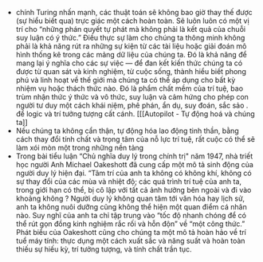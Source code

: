 - chính Turing nhấn mạnh, các thuật toán sẽ không bao giờ thay thế được (sự hiểu biết qua) trực giác một cách hoàn toàn. Sẽ luôn luôn có một vị trí cho “những phán quyết tự phát mà không phải là kết quả của chuỗi suy luận có ý thức.” Điều thực sự làm cho chúng ta thông minh không phải là khả năng rút ra những sự kiện từ các tài liệu hoặc giải đoán mô hình thống kê trong các mảng dữ liệu của chúng ta. Đó là khả năng để mang lại ý nghĩa cho các sự việc — để đan kết kiến thức chúng ta có được từ quan sát và kinh nghiệm, từ cuộc sống, thành hiểu biết phong phú và linh hoạt về thế giới mà chúng ta có thể áp dụng cho bất kỳ nhiệm vụ hoặc thách thức nào. Đó là phẩm chất mềm của trí tuệ, bao trùm nhận thức ý thức và vô thức, suy luận và cảm hứng cho phép con người tư duy một cách khái niệm, phê phán, ẩn dụ, suy đoán, sắc sảo . để logic và trí tưởng tượng cất cánh. [[[Autopilot - Tự động hoá và chúng ta]]
- Nếu chúng ta không cẩn thận, tự động hóa lao động tinh thần, bằng cách thay đổi tính chất và trọng tâm của nỗ lực trí tuệ, rất cuộc có thể sẽ làm xói mòn một trong những nền tảng
- Trong bài tiểu luận “Chủ nghĩa duy lý trong chính trị" năm 1947, nhà triết học người Anh Michael Oakeshott đã cung cấp một mô tả sinh động của người duy lý hiện đại. “Tâm trí của anh ta không có không khí, không có sự thay đổi của các mùa và nhiệt độ; các quá trình trí tuệ của anh ta, trong giới hạn có thể, bị cô lập với tất cả ảnh hưởng bên ngoài và đi vào khoảng không ? Người duy lý không quan tâm tới văn hóa hay lịch sử, anh ta không nuôi dưỡng cũng không thể hiện một quan điểm cá nhân nào. Suy nghĩ của anh ta chỉ tập trung vào “tốc độ nhanh chóng để có thể rút gọn đồng kinh nghiệm rắc rối và hỗn độn” về “một công thức.” Phát biểu của Oakeshott cũng cho chúng ta một mô tả hoàn hảo về trí tuể máy tính: thực dụng một cách xuất sắc và năng suất và hoàn toàn thiếu sự hiếu kỳ, trí tưởng tượng, và tính chất trần tục.